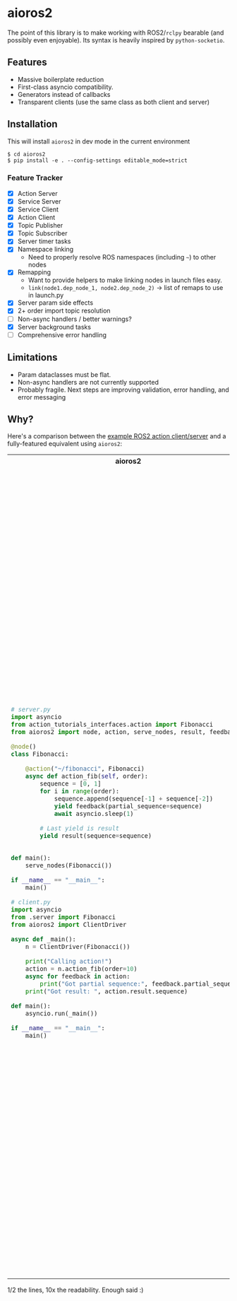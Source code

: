 # aioros2
The point of this library is to make working with ROS2/`rclpy` bearable (and possibly even enjoyable). Its syntax is heavily inspired by `python-socketio`.

## Features
- Massive boilerplate reduction
- First-class asyncio compatibility.
- Generators instead of callbacks
- Transparent clients (use the same class as both client and server)

## Installation
This will install `aioros2` in dev mode in the current environment
```
$ cd aioros2
$ pip install -e . --config-settings editable_mode=strict
```

### Feature Tracker
- [x] Action Server
- [x] Service Server
- [x] Service Client
- [x] Action Client
- [x] Topic Publisher
- [x] Topic Subscriber
- [x] Server timer tasks
- [x] Namespace linking
    - Need to properly resolve ROS namespaces (including `~`) to other nodes
- [x] Remapping
    - Want to provide helpers to make linking nodes in launch files easy.
    - ` link(node1.dep_node_1, node2.dep_node_2) ` -> list of remaps to use in launch.py
- [x] Server param side effects
- [x] 2+ order import topic resolution
- [ ] Non-async handlers / better warnings?
- [x] Server background tasks
- [ ] Comprehensive error handling

## Limitations
- Param dataclasses must be flat.
- Non-async handlers are not currently supported
- Probably fragile. Next steps are improving validation, error handling, and error messaging

## Why?
Here's a comparison between the [example ROS2 action client/server](https://docs.ros.org/en/foxy/Tutorials/Intermediate/Writing-an-Action-Server-Client/Py.html) and a fully-featured equivalent using `aioros2`:

<table>
<tr>
<th> aioros2 </th> <th> rclpy </th>
</tr>
<tr>
<td> 

```python
# server.py
import asyncio
from action_tutorials_interfaces.action import Fibonacci
from aioros2 import node, action, serve_nodes, result, feedback

@node()
class Fibonacci:

    @action("~/fibonacci", Fibonacci)
    async def action_fib(self, order):
        sequence = [0, 1]
        for i in range(order):
            sequence.append(sequence[-1] + sequence[-2])
            yield feedback(partial_sequence=sequence)
            await asyncio.sleep(1)

        # Last yield is result
        yield result(sequence=sequence)
        

def main():
    serve_nodes(Fibonacci())

if __name__ == "__main__":
    main()
```
```python
# client.py
import asyncio
from .server import Fibonacci
from aioros2 import ClientDriver

async def _main():
    n = ClientDriver(Fibonacci())

    print("Calling action!")
    action = n.action_fib(order=10)
    async for feedback in action:
        print("Got partial sequence:", feedback.partial_sequence)
    print("Got result: ", action.result.sequence)

def main():
    asyncio.run(_main())

if __name__ == "__main__":
    main()

```

</td>
<td> 

```python
# Server.py
import time

import rclpy
from rclpy.action import ActionServer
from rclpy.node import Node

from action_tutorials_interfaces.action import Fibonacci


class FibonacciActionServer(Node):

    def __init__(self):
        super().__init__('fibonacci_action_server')
        self._action_server = ActionServer(
            self,
            Fibonacci,
            'fibonacci',
            self.execute_callback)

    def execute_callback(self, goal_handle):
        self.get_logger().info('Executing goal...')

        feedback_msg = Fibonacci.Feedback()
        feedback_msg.partial_sequence = [0, 1]

        for i in range(1, goal_handle.request.order):
            feedback_msg.partial_sequence.append(
                feedback_msg.partial_sequence[i] + feedback_msg.partial_sequence[i-1])
            self.get_logger().info('Feedback: {0}'.format(feedback_msg.partial_sequence))
            goal_handle.publish_feedback(feedback_msg)
            time.sleep(1)

        goal_handle.succeed()

        result = Fibonacci.Result()
        result.sequence = feedback_msg.partial_sequence
        return result


def main(args=None):
    rclpy.init(args=args)

    fibonacci_action_server = FibonacciActionServer()

    rclpy.spin(fibonacci_action_server)


if __name__ == '__main__':
    main()
```
```python
# Client.py
import rclpy
from rclpy.action import ActionClient
from rclpy.node import Node

from action_tutorials_interfaces.action import Fibonacci


class FibonacciActionClient(Node):

    def __init__(self):
        super().__init__('fibonacci_action_client')
        self._action_client = ActionClient(self, Fibonacci, 'fibonacci')

    def send_goal(self, order):
        goal_msg = Fibonacci.Goal()
        goal_msg.order = order

        self._action_client.wait_for_server()

        self._send_goal_future = self._action_client.send_goal_async(goal_msg, feedback_callback=self.feedback_callback)

        self._send_goal_future.add_done_callback(self.goal_response_callback)

    def goal_response_callback(self, future):
        goal_handle = future.result()
        if not goal_handle.accepted:
            self.get_logger().info('Goal rejected :(')
            return

        self.get_logger().info('Goal accepted :)')

        self._get_result_future = goal_handle.get_result_async()
        self._get_result_future.add_done_callback(self.get_result_callback)

    def get_result_callback(self, future):
        result = future.result().result
        self.get_logger().info('Result: {0}'.format(result.sequence))
        rclpy.shutdown()

    def feedback_callback(self, feedback_msg):
        feedback = feedback_msg.feedback
        self.get_logger().info('Received feedback: {0}'.format(feedback.partial_sequence))


def main(args=None):
    rclpy.init(args=args)

    action_client = FibonacciActionClient()

    action_client.send_goal(10)

    rclpy.spin(action_client)


if __name__ == '__main__':
    main()
```

</td>
</table>

1/2 the lines, 10x the readability. Enough said :)